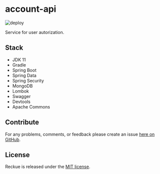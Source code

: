 # account-api
![deploy](https://github.com/Reckue/account-api/workflows/deploy/badge.svg)

Service for user autorization.

## Stack
- JDK 11
- Gradle
- Spring Boot
- Spring Data
- Spring Security
- MongoDB
- Lombok
- Swagger
- Devtools
- Apache Commons

## Contribute
For any problems, comments, or feedback please create an issue [here on GitHub](https://github.com/Reckue/account-api/issues).

## License
Reckue is released under the [MIT license](https://en.wikipedia.org/wiki/MIT_License).
